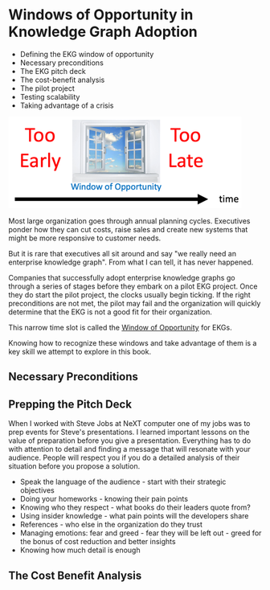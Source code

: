 # Windows of Opportunity in Knowledge Graph Adoption

* Defining the EKG window of opportunity
* Necessary preconditions
* The EKG pitch deck
* The cost-benefit analysis
* The pilot project
* Testing scalability
* Taking advantage of a crisis

![Window of Opportunity](../img/window-of-opportunity.png)

Most large organization goes through annual planning cycles.  Executives ponder how they can cut costs, raise sales and create new systems that might be more responsive to customer needs.

But it is rare that executives all sit around and say "we really need an enterprise knowledge graph".  From what I can tell, it has never happened.

Companies that successfully adopt enterprise knowledge graphs go through a series of stages before they embark on a pilot EKG project.  Once they do start the pilot project, the clocks usually begin ticking.  If the right preconditions are not met, the pilot may fail and the organization will quickly determine that the EKG is not a good fit for their organization.

This narrow time slot is called the [Window of Opportunity](../glossary.md#window-of-oppertunity) for EKGs.

Knowing how to recognize these windows and take advantage of them is a key skill we attempt to explore in this book.

## Necessary Preconditions

## Prepping the Pitch Deck
When I worked with Steve Jobs at NeXT computer one of my jobs was to prep events for Steve's presentations.  I learned important lessons on the value of preparation before you give a presentation.  Everything has to do with attention to detail and finding a message that will resonate with your audience.  People will respect you if you do a detailed analysis of their situation before you propose a solution.  

* Speak the language of the audience - start with their strategic objectives
* Doing your homeworks - knowing their pain points
* Knowing who they respect - what books do their leaders quote from?
* Using insider knowledge - what pain points will the developers share
* References - who else in the organization do they trust
* Managing emotions: fear and greed - fear they will be left out - greed for the bonus of cost reduction and better insights
* Knowing how much detail is enough

## The Cost Benefit Analysis

